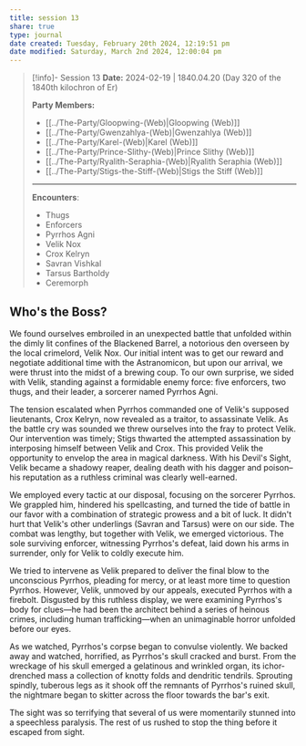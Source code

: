 ```yaml
---
title: session 13
share: true
type: journal
date created: Tuesday, February 20th 2024, 12:19:51 pm
date modified: Saturday, March 2nd 2024, 12:00:04 pm
---
```


> [!info]- Session 13 **Date:** 2024-02-19 | 1840.04.20 (Day 320 of the 1840th kilochron of Er) 
>
> **Party Members:**
> 
> - [[../The-Party/Gloopwing-(Web)|Gloopwing (Web)]]
> - [[../The-Party/Gwenzahlya-(Web)|Gwenzahlya (Web)]]
> - [[../The-Party/Karel-(Web)|Karel (Web)]]
> - [[../The-Party/Prince-Slithy-(Web)|Prince Slithy (Web)]]
> - [[../The-Party/Ryalith-Seraphia-(Web)|Ryalith Seraphia (Web)]]
> - [[../The-Party/Stigs-the-Stiff-(Web)|Stigs the Stiff (Web)]]
> 
> ---
> 
> **Encounters**:
> 
> - Thugs 
> - Enforcers 
> - Pyrrhos Agni 
> - Velik Nox 
> - Crox Kelryn 
> - Savran Vishkal 
> - Tarsus Bartholdy 
> - Ceremorph

## Who's the Boss?
We found ourselves embroiled in an unexpected battle that unfolded within the dimly lit confines of the Blackened Barrel, a notorious den overseen by the local crimelord, Velik Nox. Our initial intent was to get our reward and negotiate additional time with the Astranomicon, but upon our arrival, we were thrust into the midst of a brewing coup. To our own surprise, we sided with Velik, standing against a formidable enemy force: five enforcers, two thugs, and their leader, a sorcerer named Pyrrhos Agni. 

The tension escalated when Pyrrhos commanded one of Velik's supposed lieutenants, Crox Kelryn, now revealed as a traitor, to assassinate Velik. As the battle cry was sounded we threw ourselves into the fray to protect Velik. Our intervention was timely; Stigs thwarted the attempted assassination by interposing himself between Velik and Crox. This provided Velik the opportunity to envelop the area in magical darkness. With his Devil's Sight, Velik became a shadowy reaper, dealing death with his dagger and poison–his reputation as a ruthless criminal was clearly well-earned. 

We employed every tactic at our disposal, focusing on the sorcerer Pyrrhos. We grappled him, hindered his spellcasting, and turned the tide of battle in our favor with a combination of strategic prowess and a bit of luck. It didn't hurt that Velik's other underlings (Savran and Tarsus) were on our side. The combat was lengthy, but together with Velik, we emerged victorious. The sole surviving enforcer, witnessing Pyrrhos's defeat, laid down his arms in surrender, only for Velik to coldly execute him.

We tried to intervene as Velik prepared to deliver the final blow to the unconscious Pyrrhos, pleading for mercy, or at least more time to question Pyrrhos. However, Velik, unmoved by our appeals, executed Pyrrhos with a firebolt. Disgusted by this ruthless display, we were examining Pyrrhos's body for clues—he had been the architect behind a series of heinous crimes, including human trafficking—when an unimaginable horror unfolded before our eyes.

As we watched, Pyrrhos's corpse began to convulse violently. We backed away and watched, horrified, as Pyrrhos's skull cracked and burst. From the wreckage of his skull emerged a gelatinous and wrinkled organ, its ichor-drenched mass a collection of knotty folds and dendritic tendrils. Sprouting spindly, tuberous legs as it shook off the remnants of Pyrrhos's ruined skull, the nightmare began to skitter across the floor towards the bar's exit. 


The sight was so terrifying that several of us were momentarily stunned into a speechless paralysis. The rest of us rushed to stop the thing before it escaped from sight. 
